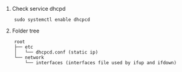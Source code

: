 
1. Check service dhcpd
```
    sudo systemctl enable dhcpcd
```
2. Folder tree 
```
    root
    ├── etc
    │   └── dhcpcd.conf (static ip)
    └── network
        └── interfaces (interfaces file used by ifup and ifdown)
```

